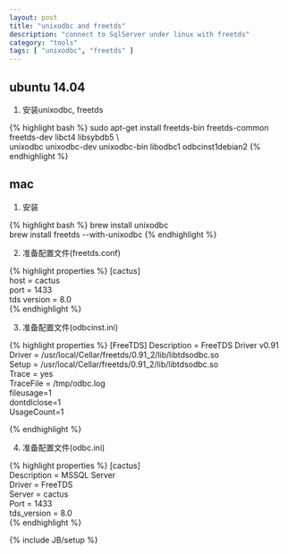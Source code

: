 ```yaml
---
layout: post
title: "unixodbc and freetds"
description: "connect to SqlServer under linux with freetds"
category: "tools"
tags: [ "unixodbc", "freetds" ]
---
```


## ubuntu 14.04

1. 安装unixodbc, freetds

{% highlight bash %}
sudo apt-get install freetds-bin freetds-common freetds-dev libct4 libsybdb5 \  
    unixodbc unixodbc-dev unixodbc-bin libodbc1 odbcinst1debian2
{% endhighlight %}


## mac

1. 安装

{% highlight bash %}
brew install unixodbc  
brew install freetds --with-unixodbc
{% endhighlight %}

2. 准备配置文件(freetds.conf)

{% highlight properties %}
[cactus]  
host = cactus  
port = 1433  
tds version = 8.0  
{% endhighlight %}

3. 准备配置文件(odbcinst.ini)

{% highlight properties %}
[FreeTDS]
Description = FreeTDS Driver v0.91  
Driver = /usr/local/Cellar/freetds/0.91_2/lib/libtdsodbc.so  
Setup = /usr/local/Cellar/freetds/0.91_2/lib/libtdsodbc.so  
Trace = yes  
TraceFile = /tmp/odbc.log  
fileusage=1  
dontdlclose=1  
UsageCount=1  

{% endhighlight %}

4. 准备配置文件(odbc.ini)

{% highlight properties %}
[cactus]  
Description = MSSQL Server  
Driver = FreeTDS  
Server = cactus  
Port  = 1433  
tds_version = 8.0  
{% endhighlight %}


{% include JB/setup %}
